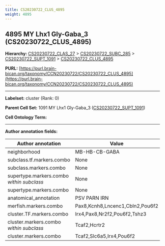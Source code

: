 ```yaml
---
title: CS20230722_CLUS_4895
weight: 4895
---
```

## 4895 MY Lhx1 Gly-Gaba_3 (CS20230722_CLUS_4895)
<b>Hierarchy: </b>
[CS20230722_CLAS_27](../CS20230722_CLAS_27) >
[CS20230722_SUBC_285](../CS20230722_SUBC_285) >
[CS20230722_SUPT_1091](../CS20230722_SUPT_1091) >
[CS20230722_CLUS_4895](../CS20230722_CLUS_4895)

**PURL:** [https://purl.brain-bican.org/taxonomy/CCN20230722/CS20230722_CLUS_4895](https://purl.brain-bican.org/taxonomy/CCN20230722/CS20230722_CLUS_4895)

---


**Labelset:** cluster (Rank: 0)

**Parent Cell Set:** 1091 MY Lhx1 Gly-Gaba_3 ([CS20230722_SUPT_1091](../CS20230722_SUPT_1091))



**Cell Ontology Term:** 

[MARKER GENES.]: #


---

[TRANSFERRED ANNOTATIONS.]: #


[AUTHOR ANNOTATION FIELDS.]: #


**Author annotation fields:**

| Author annotation | Value |
|-------------------|-------|
|neighborhood|MB-HB-CB-GABA|
|subclass.tf.markers.combo|None|
|subclass.markers.combo|None|
|supertype.markers.combo _within subclass_|None|
|supertype.markers.combo|None|
|anatomical_annotation|PSV PARN IRN|
|merfish.markers.combo|Pax8,Kcnh8,Lncenc1,Cbln2,Pou6f2|
|cluster.TF.markers.combo|Irx4,Pax8,Nr2f2,Pou6f2,Tshz3|
|cluster.markers.combo _within subclass_|Tcaf2,Hcrtr2|
|cluster.markers.combo|Tcaf2,Slc6a5,Irx4,Pou6f2|
